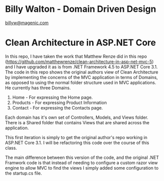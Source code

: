 # Billy Walton - Domain Driven Design

billyw@magenic.com

# Clean Architecture in ASP.NET Core
In this repo, I have taken the work that Matthew Renze did in this repo (https://github.com/matthewrenze/clean-architecture-in-asp-net-mvc-5) and I have upgraded it as is from .NET Framework 4.5 to ASP.NET Core 3.1. The code in this repo shows the original authors view of Clean Architecture by implementing the concerns of the MVC application in terms of Domains, as opposed to using the normal folder structure used in MVC applications. He currently has three Domains.

1. Home - For expressing the Home page.
2. Products - For expressing Product Information
3. Contact - For expressing the Contacts page.

Each domain has it's own set of Controllers, Models, and Views folder. There is a Shared folder that contains Views that are shared across the application.

This first iteration is simply to get the original author's repo working in ASP.NET Core 3.1.  I will be refactoring this code over the course of this class.

The main difference between this version of the code, and the original .NET Framwork code is that instead of needing to configure a custom razor view engine to allow MVC to find the views I simply added some configuration to the startup.cs file.

